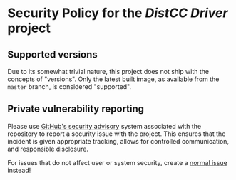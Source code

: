 Security Policy for the _DistCC Driver_ project
===============================================

Supported versions
------------------

Due to its somewhat trivial nature, this project does not ship with the concepts of "versions".
Only the latest built image, as available from the `master` branch, is considered "supported".



Private vulnerability reporting
-------------------------------

Please use [GitHub's security advisory](http://github.com/whisperity/distcc-driver/security/advisories/new) system associated with the repository to report a security issue with the project.
This ensures that the incident is given appropriate tracking, allows for controlled communication, and responsible disclosure.

For issues that do not affect user or system security, create a [normal issue](http://github.com/whisperity/distcc-driver/issues/new) instead!
